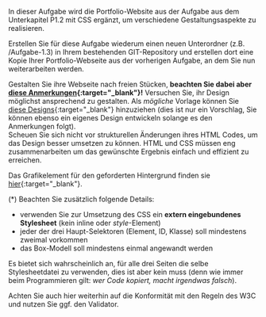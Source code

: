 <!-- Praktukumsaufgabe 1.3 -->

In dieser Aufgabe wird die Portfolio-Website aus der Aufgabe aus dem Unterkapitel P1.2 mit CSS ergänzt, um verschiedene Gestaltungsaspekte zu realisieren.

Erstellen Sie für diese Aufgabe wiederum einen neuen Unterordner (z.B. /Aufgabe-1.3) in Ihrem bestehenden GIT-Repository und erstellen dort eine Kopie Ihrer Portfolio-Webseite aus der vorherigen Aufgabe, an dem Sie nun weiterarbeiten werden.

Gestalten Sie ihre Webseite nach freien Stücken, **beachten Sie dabei aber [diese Anmerkungen](https://github.com/gabriel-rausch/EIA1-Material/blob/master/L03/task_material/Anmerkungen.pdf){:target="_blank"}!** Versuchen Sie, ihr Design möglichst ansprechend zu gestalten. Als *mögliche* Vorlage können Sie [diese Designs](https://github.com/gabriel-rausch/EIA1-Material/tree/master/L03/task_material/screenshots){:target="_blank"} hinzuziehen (dies ist nur ein Vorschlag, Sie können ebenso ein eigenes Design entwickeln solange es den Anmerkungen folgt).  
Scheuen Sie sich nicht vor strukturellen Änderungen ihres HTML Codes, um das Design besser umsetzen zu können. 
HTML und CSS müssen eng zusammenarbeiten um das gewünschte Ergebnis einfach und effizient zu erreichen.  

Das Grafikelement für den geforderten Hintergrund finden sie [hier](https://github.com/gabriel-rausch/EIA1-Material/blob/master/L03/task_material/images/bg.png){:target="_blank"}.

(*) Beachten Sie zusätzlich folgende Details:
- verwenden Sie zur Umsetzung des CSS ein **extern eingebundenes Stylesheet** (kein inline oder *style*-Element)
- jeder der drei Haupt-Selektoren (Element, ID, Klasse) soll mindestens zweimal vorkommen
- das Box-Modell soll mindestens einmal angewandt werden

Es bietet sich wahrscheinlich an, für alle drei Seiten die selbe Stylesheetdatei zu verwenden, dies ist aber kein muss (denn wie immer beim Programmieren gilt: *wer Code kopiert, macht irgendwas falsch*).

Achten Sie auch hier weiterhin auf die Konformität mit den Regeln des W3C und nutzen Sie ggf. den Validator.
